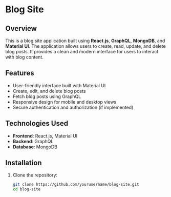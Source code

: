 # Blog Site

## Overview

This is a blog site application built using **React.js**, **GraphQL**, **MongoDB**, and **Material UI**. The application allows users to create, read, update, and delete blog posts. It provides a clean and modern interface for users to interact with blog content.

## Features

- User-friendly interface built with Material UI
- Create, edit, and delete blog posts
- Fetch blog posts using GraphQL
- Responsive design for mobile and desktop views
- Secure authentication and authorization (if implemented)

## Technologies Used

- **Frontend**: React.js, Material UI
- **Backend**: GraphQL
- **Database**: MongoDB

## Installation

1. Clone the repository:
   ```bash
   git clone https://github.com/yourusername/blog-site.git
   cd blog-site
